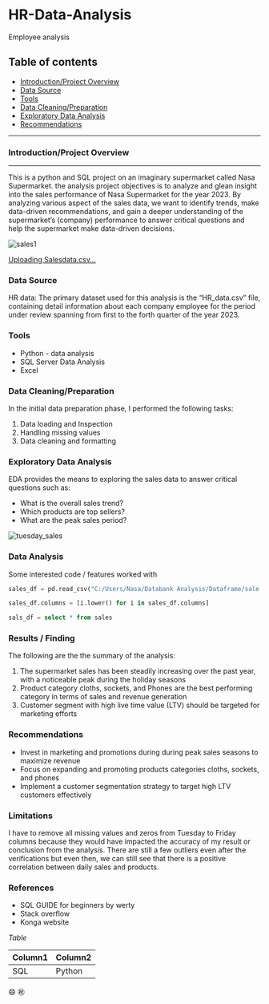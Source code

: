# HR-Data-Analysis
Employee analysis

## Table of contents
- [Introduction/Project Overview](#introductionproject-overview)
- [Data Source](#data-source)
- [Tools](#tools)
- [Data Cleaning/Preparation](#data-cleaningpreparation)
- [Exploratory Data Analysis](#exploratory-data-analysis)
- [Recommendations](#recommendations)
***

### Introduction/Project Overview
---

This is a python and SQL project on an imaginary supermarket called Nasa Supermarket. the analysis project objectives is to analyze and glean insight into the sales performance of Nasa Supermarket for the year 2023. By analyzing various aspect of the sales data, we want to identify trends, make data-driven recommendations, and gain a deeper understanding of the supermarket’s (company) performance to answer critical questions and help the supermarket make data-driven decisions.


![sales1](https://github.com/CChukwu-data-analyst/HR-Data-Analysis/assets/170612341/b764736f-839e-4c6e-adba-af08d651a08c)


[Uploading Salesdata.csv…]()

### Data Source

HR data: The primary dataset used for this analysis is the “HR_data.csv” file, containing detail information about each company employee for the period under review spanning from first to the forth quarter of the year 2023.

### Tools

- Python - data analysis
-	SQL Server Data Analysis
-	Excel

### Data Cleaning/Preparation

In the initial data preparation phase, I performed the following tasks:

1.	Data loading and Inspection
2.	Handling missing values
3.	Data cleaning and formatting

### Exploratory Data Analysis

EDA provides the means to exploring the sales data to answer critical questions such as:

-	What is the overall sales trend?
-	Which products are top sellers? 
-	What are the peak sales period?


![tuesday_sales](https://github.com/CChukwu-data-analyst/HR-Data-Analysis/assets/170612341/11a5aa54-953f-4a60-8736-c92798f577b8)


### Data Analysis

Some interested code / features worked with

```python
sales_df = pd.read_csv("C:/Users/Nasa/Databank Analysis/Dataframe/sale.csv")
```

```python
sales_df.columns = [i.lower() for i in sales_df.columns]
```

```sql
sals_df = select * from sales
```

### Results / Finding

The following are the the summary of the analysis:

1.	The supermarket sales has been steadily increasing over the past year, with a noticeable peak during the holiday seasons
2.	Product category cloths, sockets, and Phones are the best performing category in terms of sales and revenue generation
3.	Customer segment with high live time value (LTV) should be targeted for marketing efforts

### Recommendations

- Invest in marketing and promotions during during peak sales seasons to maximize revenue
-	Focus on expanding and promoting products categories cloths, sockets, and phones
-	Implement a customer segmentation strategy to target high LTV customers effectively

### Limitations

I have to remove all missing values and zeros from Tuesday to Friday columns because they would have impacted the accuracy of my result or conclusion from the analysis. There are still a few outliers even after the verifications but even then, we can still see that there is a positive correlation between daily sales and products.

### References

-	SQL GUIDE for beginners by werty
-	Stack overflow
-	Konga website

*Table*

  |Column1|Column2|
  |-------|-------|
  |SQL|Python

😄   ㊗️
